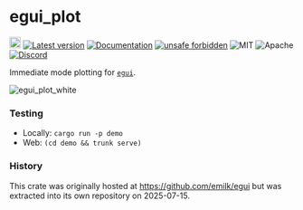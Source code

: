 # egui_plot

[<img alt="github" src="https://img.shields.io/badge/github-emilk/egui_plot-8da0cb?logo=github" height="20">](https://github.com/emilk/egui_plot)
[![Latest version](https://img.shields.io/crates/v/egui_plot.svg)](https://crates.io/crates/egui_plot)
[![Documentation](https://docs.rs/egui_plot/badge.svg)](https://docs.rs/egui_plot)
[![unsafe forbidden](https://img.shields.io/badge/unsafe-forbidden-success.svg)](https://github.com/rust-secure-code/safety-dance/)
![MIT](https://img.shields.io/badge/license-MIT-blue.svg)
![Apache](https://img.shields.io/badge/license-Apache-blue.svg)
[![Discord](https://img.shields.io/discord/900275882684477440?label=egui%20discord)](https://discord.gg/JFcEma9bJq)

Immediate mode plotting for [`egui`](https://github.com/emilk/egui).

![egui_plot_white](https://github.com/user-attachments/assets/b29acf5e-ccbf-4cb7-b03b-7e258fa5db16)

### Testing
* Locally: `cargo run -p demo`
* Web: `(cd demo && trunk serve)`


### History
This crate was originally hosted at https://github.com/emilk/egui but was extracted into its own repository on 2025-07-15.
